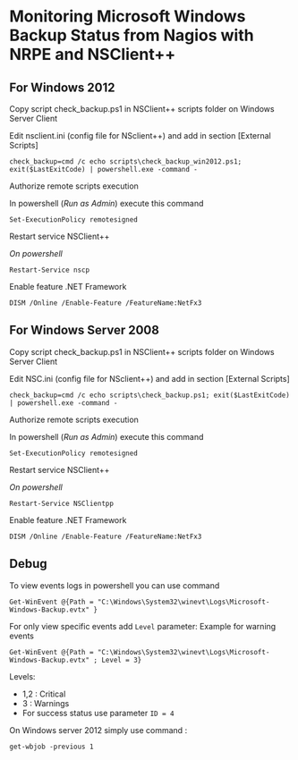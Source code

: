 # Monitoring Microsoft Windows Backup Status from Nagios with NRPE and NSClient++

## For Windows 2012

Copy script check_backup.ps1 in NSClient++  scripts folder on  Windows Server Client

Edit nsclient.ini  (config file for NSclient++) and add in section [External Scripts]
```
check_backup=cmd /c echo scripts\check_backup_win2012.ps1; exit($LastExitCode) | powershell.exe -command -
```

Authorize remote scripts execution

In powershell (_Run as Admin_)  execute this command
```
Set-ExecutionPolicy remotesigned
```

Restart service NSClient++

_On powershell_
```
Restart-Service nscp
```

Enable feature .NET Framework
```
DISM /Online /Enable-Feature /FeatureName:NetFx3
```

## For Windows Server 2008

Copy script check_backup.ps1 in NSClient++  scripts folder on  Windows Server Client

Edit NSC.ini  (config file for NSclient++) and add in section [External Scripts]
```
check_backup=cmd /c echo scripts\check_backup.ps1; exit($LastExitCode) | powershell.exe -command -
```


Authorize remote scripts execution

In powershell (_Run as Admin_)  execute this command
```
Set-ExecutionPolicy remotesigned
```

Restart service NSClient++

_On powershell_
```
Restart-Service NSClientpp
```

Enable feature .NET Framework
```
DISM /Online /Enable-Feature /FeatureName:NetFx3
```


## Debug

To view events logs in powershell you can use command
```
Get-WinEvent @{Path = "C:\Windows\System32\winevt\Logs\Microsoft-Windows-Backup.evtx" }
```

For only view specific events add `Level` parameter:
Example for warning events
```
Get-WinEvent @{Path = "C:\Windows\System32\winevt\Logs\Microsoft-Windows-Backup.evtx" ; Level = 3}
```
Levels:
* 1,2 : Critical
* 3 : Warnings
* For success status use parameter `ID = 4`

On Windows server 2012 simply use command :
```
get-wbjob -previous 1
```
